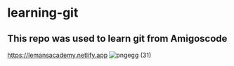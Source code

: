 # learning-git

## This repo was used to learn git from Amigoscode

https://lemansacademy.netlify.app
![pngegg (31)](https://user-images.githubusercontent.com/46094952/199630119-867d5da5-43dd-4190-afbc-66f66619535e.png)

